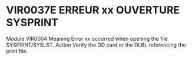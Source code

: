 # VIR0037E ERREUR xx OUVERTURE SYSPRINT
Module
    VIR0004
Meaning
    Error xx occurred when opening the file SYSPRINT/SYSLST.
Action
    Verify the DD card or the DLBL referencing the print file.
